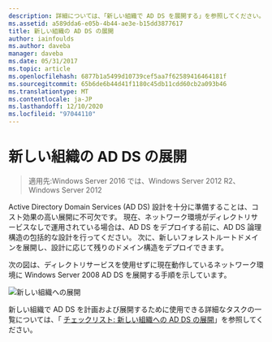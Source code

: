 ```yaml
---
description: 詳細については、「新しい組織で AD DS を展開する」を参照してください。
ms.assetid: a589dda6-e05b-4b44-ae3e-b15dd3877617
title: 新しい組織の AD DS の展開
author: iainfoulds
ms.author: daveba
manager: daveba
ms.date: 05/31/2017
ms.topic: article
ms.openlocfilehash: 6877b1a5499d10739cef5aa7f62589416464181f
ms.sourcegitcommit: 65b6de6b44d41f1180c45db11cdd60cb2a093b46
ms.translationtype: MT
ms.contentlocale: ja-JP
ms.lasthandoff: 12/10/2020
ms.locfileid: "97044110"
---
```

# <a name="deploying-ad-ds-in-a-new-organization"></a>新しい組織の AD DS の展開

>適用先:Windows Server 2016 では、Windows Server 2012 R2、Windows Server 2012

Active Directory Domain Services (AD DS) 設計を十分に準備することは、コスト効果の高い展開に不可欠です。 現在、ネットワーク環境がディレクトリサービスなしで運用されている場合は、AD DS をデプロイする前に、AD DS 論理構造の包括的な設計を行ってください。 次に、新しいフォレストルートドメインを展開し、設計に応じて残りのドメイン構造をデプロイできます。

次の図は、ディレクトリサービスを使用せずに現在動作しているネットワーク環境に Windows Server 2008 AD DS を展開する手順を示しています。

![新しい組織への展開](media/Deploying-AD-DS-in-a-New-Organization/daa38971-86f2-4033-9442-0cdff9ecc48f.gif)

新しい組織で AD DS を計画および展開するために使用できる詳細なタスクの一覧については、「 [チェックリスト: 新しい組織への AD DS の展開](/previous-versions/windows/it-pro/windows-server-2008-R2-and-2008/cc725897(v=ws.10))」を参照してください。

